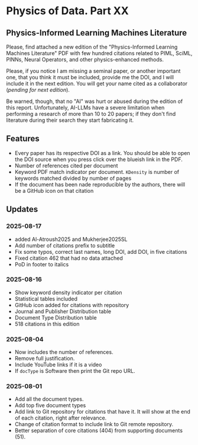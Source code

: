 # Physics of Data. Part XX

## Physics-Informed Learning Machines Literature

Please, find attached a new edition of the "Physics-Informed Learning Machines Literature" PDF with few hundred citations related to PIML, SciML, PINNs, Neural Operators, and other physics-enhanced methods.

Please, if you notice I am missing a seminal paper, or another important one, that you think it must be included, provide me the DOI, and I will include it in the next edition. You will get your name cited as a collaborator (*pending for next edition*).

Be warned, though, that no "AI" was hurt or abused during the edition of this report. Unfortunately, AI-LLMs have a severe limitation when performing a research of more than 10 to 20 papers; if they don't find literature during their search they start fabricating it.

## Features
* Every paper has its respective DOI as a link. You should be able to open the DOI source when you press click over the blueish link in the PDF. 
* Number of references cited per document
* Keyword PDF match indicator per document. `KDensity` is number of keywords matched divided by number of pages
* If the document has been nade reproducible by the authors, there will be a GitHub icon on that citation



<!-- APPENDED_CONTENT_START -->

## Updates

### 2025-08-17
* added Al-Atroush2025 and Mukherjee2025SL
* Add number of citations prefix to subtitle
* Fix some typos, correct last names, long DOI, add DOI, in five citations
* Fixed citation 462 that had no data attached
* PoD in footer to italics

### 2025-08-16
* Show keyword density indicator per citation
* Statistical tables included
* GitHub icon added for citations with repository
* Journal and Publisher Distribution table
* Document Type Distribution table
* 518 citations in this edition

### 2025-08-04
* Now includes the number of references.
* Remove full justification.
* Include YouTube links if it is a video
* If `docType` is Software then print the Git repo URL.

### 2025-08-01
* Add all the document types.
* Add top five document types
* Add link to Git repository for citations that have it. It will show at the end of each citation, right after relevance.
* Change of citation format to include link to Git remote repository.
* Better separation of core citations (404) from supporting documents (51).

<!-- APPENDED_CONTENT_END -->
